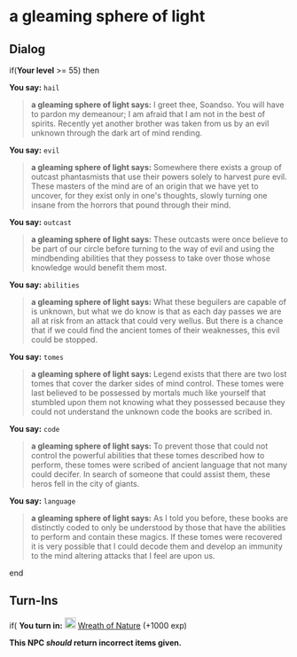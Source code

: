 # a gleaming sphere of light


## Dialog

if(**Your level** >= 55) then


**You say:** `hail`




>**a gleaming sphere of light says:** I greet thee, Soandso. You will have to pardon my demeanour; I am afraid that I am not in the best of spirits. Recently yet another brother was taken from us by an evil unknown through the dark art of mind rending.


**You say:** `evil`




>**a gleaming sphere of light says:** Somewhere there exists a group of outcast phantasmists that use their powers solely to harvest pure evil. These masters of the mind are of an origin that we have yet to uncover, for they exist only in one's thoughts, slowly turning one insane from the horrors that pound through their mind.


**You say:** `outcast`




>**a gleaming sphere of light says:** These outcasts were once believe to be part of our circle before turning to the way of evil and using the mindbending abilities that they possess to take over those whose knowledge would benefit them most.


**You say:** `abilities`




>**a gleaming sphere of light says:** What these beguilers are capable of is unknown, but what we do know is that as each day passes we are all at risk from an attack that could very wellus. But there is a chance that if we could find the ancient tomes of their weaknesses, this evil could be stopped.


**You say:** `tomes`




>**a gleaming sphere of light says:** Legend exists that there are two lost tomes that cover the darker sides of mind control. These tomes were last believed to be possessed by mortals much like yourself that stumbled upon them not knowing what they possessed because they could not understand the unknown code the books are scribed in.


**You say:** `code`




>**a gleaming sphere of light says:** To prevent those that could not control the powerful abilities that these tomes described how to perform, these tomes were scribed of ancient language that not many could decifer. In search of someone that could assist them, these heros fell in the city of giants.


**You say:** `language`




>**a gleaming sphere of light says:** As I told you before, these books are distinctly coded to only be understood by those that have the abilities to perform and contain these magics. If these tomes were recovered it is very possible that I could decode them and develop an immunity to the mind altering attacks that I feel are upon us.

end



## Turn-Ins





if( **You turn in:** <img style="background:url(/static/icons/blank_slot.gif);width:20px;height:20px;" src="/static/icons/item_1072.png" alt="" /> <a
                                href="/item/1325" data-url="1325" class="tooltip-link link">Wreath of Nature</a> (+1000 exp)

 

**This NPC *should* return incorrect items given.**
